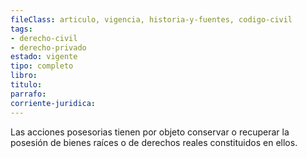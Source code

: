 ```yaml
---
fileClass: articulo, vigencia, historia-y-fuentes, codigo-civil
tags:
- derecho-civil
- derecho-privado
estado: vigente
tipo: completo
libro:
titulo:
parrafo:
corriente-juridica:
---
```

Las acciones posesorias tienen por objeto conservar o recuperar la posesión de bienes raíces o de derechos reales constituidos en ellos.